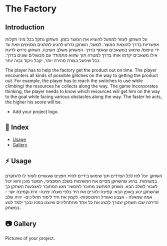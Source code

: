 # The Factory

## Introduction

על השחקן לעזור למפעל להוציא את המוצר בזמן. השחקן נתקל בכל מיני תקלות אפשריות בדרך להוצאת המוצר. למשל, השחקן נדרש להגיע למתגים מסוימים וזאת עד ידי טיפוס/ שימוש במשאבים שאסף בדרך. המשחק משלב חשיבה, השחקן נדרש לדעת אילו משאבים יקדמו אותו בדרך למטרה תוך שהוא מתמודד עם מכשולים שונים בדרך. ככל שיפעל בצורה מהירה יותר, יקבל ניקוד גבוה יותר.

The player has to help the factory get the product out on time. The player encounters all kinds of possible glitches on the way to getting the product out. For example, the player has to reach the switches to use while climbing/ the resources he collects along the way. The game incorporates thinking, the player needs to know which resources will get him on the way to the goal while facing various obstacles along the way. The faster he acts, the higher his score will be.

- Add your project logo.


## :ledger: Index

- [Usage](#zap-usage)
- [Gallery](#camera-gallery)


## :zap: Usage

השחקן יוכל לזוז לכל הצדדים תוך שימוש בידיים להזיז חפצים שעשויים לעזור לו להתקדם במשימות.
ברגע שהשחקן מסיים את המשימות בשלב הספציפי, המוצר מוכן והוא יכול לעבור לשלב הבא.
משחק המחשב מחובר למכשיר מגע המחובר לאצבעות השחקן כך שהשחקן ינוע באופן הבא: קפיצה-להרים את היד כלפי מעלה ימינה- זרת וקמיצה ישר - אמה שמאלה - אצבע ואגודל התכופפות- לקמץ את היד
לימוד תהליכים- יהיה שלב הדרכה שבו השחקן יצטרך לבצע את כל אחד מהתהליכים שיוצגו בפניו ובכך ילמד לנוע במשחק.


##  :camera: Gallery
Pictures of your project.

